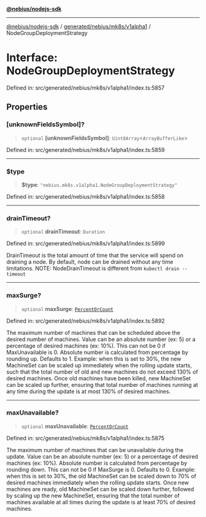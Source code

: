 [**@nebius/nodejs-sdk**](../../../../../README.md)

---

[@nebius/nodejs-sdk](../../../../../README.md) / [generated/nebius/mk8s/v1alpha1](../README.md) / NodeGroupDeploymentStrategy

# Interface: NodeGroupDeploymentStrategy

Defined in: src/generated/nebius/mk8s/v1alpha1/index.ts:5857

## Properties

### \[unknownFieldsSymbol\]?

> `optional` **\[unknownFieldsSymbol\]**: `Uint8Array`\<`ArrayBufferLike`\>

Defined in: src/generated/nebius/mk8s/v1alpha1/index.ts:5859

---

### $type

> **$type**: `"nebius.mk8s.v1alpha1.NodeGroupDeploymentStrategy"`

Defined in: src/generated/nebius/mk8s/v1alpha1/index.ts:5858

---

### drainTimeout?

> `optional` **drainTimeout**: `Duration`

Defined in: src/generated/nebius/mk8s/v1alpha1/index.ts:5899

DrainTimeout is the total amount of time that the service will spend on draining a node.
By default, node can be drained without any time limitations.
NOTE: NodeDrainTimeout is different from `kubectl drain --timeout`

---

### maxSurge?

> `optional` **maxSurge**: [`PercentOrCount`](PercentOrCount.md)

Defined in: src/generated/nebius/mk8s/v1alpha1/index.ts:5892

The maximum number of machines that can be scheduled above the
desired number of machines.
Value can be an absolute number (ex: 5) or a percentage of
desired machines (ex: 10%).
This can not be 0 if MaxUnavailable is 0.
Absolute number is calculated from percentage by rounding up.
Defaults to 1.
Example: when this is set to 30%, the new MachineSet can be scaled
up immediately when the rolling update starts, such that the total
number of old and new machines do not exceed 130% of desired
machines. Once old machines have been killed, new MachineSet can
be scaled up further, ensuring that total number of machines running
at any time during the update is at most 130% of desired machines.

---

### maxUnavailable?

> `optional` **maxUnavailable**: [`PercentOrCount`](PercentOrCount.md)

Defined in: src/generated/nebius/mk8s/v1alpha1/index.ts:5875

The maximum number of machines that can be unavailable during the update.
Value can be an absolute number (ex: 5) or a percentage of desired
machines (ex: 10%).
Absolute number is calculated from percentage by rounding down.
This can not be 0 if MaxSurge is 0.
Defaults to 0.
Example: when this is set to 30%, the old MachineSet can be scaled
down to 70% of desired machines immediately when the rolling update
starts. Once new machines are ready, old MachineSet can be scaled
down further, followed by scaling up the new MachineSet, ensuring
that the total number of machines available at all times
during the update is at least 70% of desired machines.
